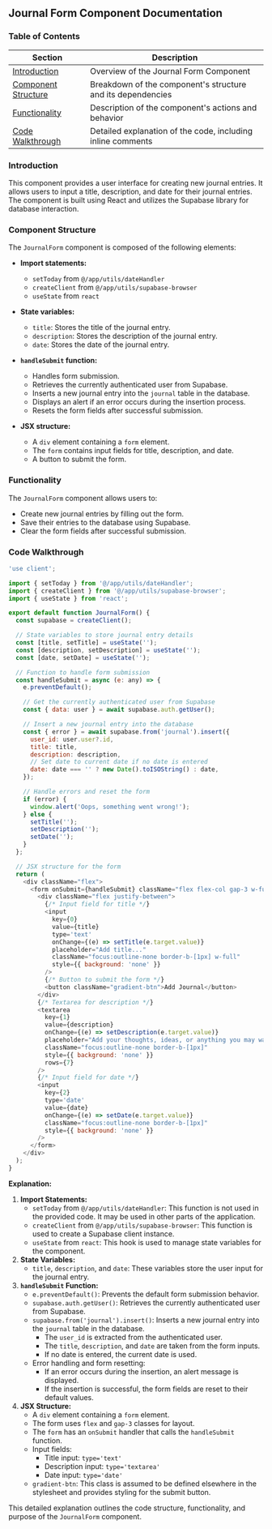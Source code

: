 ## Journal Form Component Documentation

### Table of Contents

| Section | Description |
|---|---|
| [Introduction](#introduction) | Overview of the Journal Form Component |
| [Component Structure](#component-structure) | Breakdown of the component's structure and its dependencies |
| [Functionality](#functionality) | Description of the component's actions and behavior |
| [Code Walkthrough](#code-walkthrough) | Detailed explanation of the code, including inline comments |

### Introduction 

This component provides a user interface for creating new journal entries. It allows users to input a title, description, and date for their journal entries. The component is built using React and utilizes the Supabase library for database interaction.

### Component Structure

The `JournalForm` component is composed of the following elements:

- **Import statements:**
    - `setToday` from `@/app/utils/dateHandler`
    - `createClient` from `@/app/utils/supabase-browser`
    - `useState` from `react`

- **State variables:**
    - `title`: Stores the title of the journal entry.
    - `description`: Stores the description of the journal entry.
    - `date`: Stores the date of the journal entry.

- **`handleSubmit` function:**
    - Handles form submission.
    - Retrieves the currently authenticated user from Supabase.
    - Inserts a new journal entry into the `journal` table in the database.
    - Displays an alert if an error occurs during the insertion process.
    - Resets the form fields after successful submission.

- **JSX structure:**
    - A `div` element containing a `form` element.
    - The `form` contains input fields for title, description, and date.
    - A button to submit the form.

### Functionality

The `JournalForm` component allows users to:

- Create new journal entries by filling out the form.
- Save their entries to the database using Supabase.
- Clear the form fields after successful submission.

### Code Walkthrough

```javascript
'use client';

import { setToday } from '@/app/utils/dateHandler';
import { createClient } from '@/app/utils/supabase-browser';
import { useState } from 'react';

export default function JournalForm() {
  const supabase = createClient();

  // State variables to store journal entry details
  const [title, setTitle] = useState('');
  const [description, setDescription] = useState('');
  const [date, setDate] = useState('');

  // Function to handle form submission
  const handleSubmit = async (e: any) => {
    e.preventDefault();

    // Get the currently authenticated user from Supabase
    const { data: user } = await supabase.auth.getUser();

    // Insert a new journal entry into the database
    const { error } = await supabase.from('journal').insert({
      user_id: user.user?.id,
      title: title,
      description: description,
      // Set date to current date if no date is entered
      date: date === '' ? new Date().toISOString() : date,
    });

    // Handle errors and reset the form
    if (error) {
      window.alert('Oops, something went wrong!');
    } else {
      setTitle('');
      setDescription('');
      setDate('');
    }
  };

  // JSX structure for the form
  return (
    <div className="flex">
      <form onSubmit={handleSubmit} className="flex flex-col gap-3 w-full">
        <div className="flex justify-between">
          {/* Input field for title */}
          <input
            key={0}
            value={title}
            type='text'
            onChange={(e) => setTitle(e.target.value)}
            placeholder="Add title..."
            className="focus:outline-none border-b-[1px] w-full"
            style={{ background: 'none' }}
          />
          {/* Button to submit the form */}
          <button className="gradient-btn">Add Journal</button>
        </div>
        {/* Textarea for description */}
        <textarea
          key={1}
          value={description}
          onChange={(e) => setDescription(e.target.value)}
          placeholder="Add your thoughts, ideas, or anything you may want to get off of your chest..."
          className="focus:outline-none border-b-[1px]"
          style={{ background: 'none' }}
          rows={7}
        />
        {/* Input field for date */}
        <input
          key={2}
          type='date'
          value={date}
          onChange={(e) => setDate(e.target.value)}
          className="focus:outline-none border-b-[1px]"
          style={{ background: 'none' }}
        />
      </form>
    </div>
  );
}
```

**Explanation:**

1. **Import Statements:**
    - `setToday` from `@/app/utils/dateHandler`: This function is not used in the provided code. It may be used in other parts of the application.
    - `createClient` from `@/app/utils/supabase-browser`: This function is used to create a Supabase client instance.
    - `useState` from `react`: This hook is used to manage state variables for the component.
2. **State Variables:**
    - `title`, `description`, and `date`: These variables store the user input for the journal entry.
3. **`handleSubmit` Function:**
    - `e.preventDefault()`: Prevents the default form submission behavior.
    - `supabase.auth.getUser()`: Retrieves the currently authenticated user from Supabase.
    - `supabase.from('journal').insert()`: Inserts a new journal entry into the `journal` table in the database.
        - The `user_id` is extracted from the authenticated user.
        - The `title`, `description`, and `date` are taken from the form inputs.
        - If no date is entered, the current date is used.
    - Error handling and form resetting:
        - If an error occurs during the insertion, an alert message is displayed.
        - If the insertion is successful, the form fields are reset to their default values.
4. **JSX Structure:**
    - A `div` element containing a `form` element.
    - The form uses `flex` and `gap-3` classes for layout.
    - The `form` has an `onSubmit` handler that calls the `handleSubmit` function.
    - Input fields:
        - Title input: `type='text'`
        - Description input: `type='textarea'`
        - Date input: `type='date'`
    - `gradient-btn`: This class is assumed to be defined elsewhere in the stylesheet and provides styling for the submit button.

This detailed explanation outlines the code structure, functionality, and purpose of the `JournalForm` component. 

